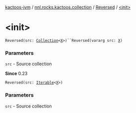 [kactoos-jvm](../../index.md) / [nnl.rocks.kactoos.collection](../index.md) / [Reversed](index.md) / [&lt;init&gt;](./-init-.md)

# &lt;init&gt;

`Reversed(src: `[`Collection`](https://kotlinlang.org/api/latest/jvm/stdlib/kotlin.collections/-collection/index.html)`<`[`X`](index.md#X)`>)``Reversed(vararg src: `[`X`](index.md#X)`)`

### Parameters

`src` - Source collection

**Since**
0.23

`Reversed(src: `[`Iterable`](https://kotlinlang.org/api/latest/jvm/stdlib/kotlin.collections/-iterable/index.html)`<`[`X`](index.md#X)`>)`

### Parameters

`src` - Source collection